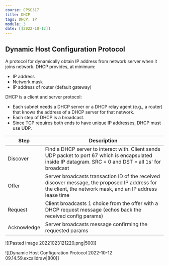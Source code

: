 ```yaml
---
course: CPSC317
title: DHCP
tags: DHCP, IP
module: 3
date: [[2022-10-12]]
---
```


## Dynamic Host Configuration Protocol

A protocol for dynamically obtain IP address from network server when it joins network.
DHCP provides, at minimum:
- IP address
- Network mask
- IP address of router (default gateway)

DHCP is a client and server protocol:
- Each subnet needs a DHCP server or a DHCP relay agent (e.g., a router) that knows the address of a DHCP server for that network.
- Each step of DHCP is a broadcast.
- Since TCP requires both ends to have unique IP addresses, DHCP must use UDP.

| Step        | Description                                                                                                                                               |
| ----------- | --------------------------------------------------------------------------------------------------------------------------------------------------------- |
| Discover    | Find a DHCP server to interact with. Client sends UDP packet to port 67 which is encapsulated inside IP datagram. SRC = 0 and DST = all 1s' for broadcast |
| Offer       | Server broadcasts transaction ID of the received discover message, the proposed IP address for the client, the network mask, and an IP address lease time |
| Request     | Client broadcasts 1 choice from the offer with a DHCP request message (echos back the received config params)                                                   |
| Acknowledge | Server broadcasts message confirming the requested params                                                                                                 |

![[Pasted image 20221023121220.png|500]]

![[Dynamic Host Configuration Protocol 2022-10-12 09.14.59.excalidraw|800]]